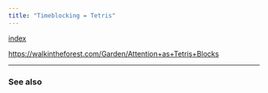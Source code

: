 ```yaml
---
title: "Timeblocking = Tetris"
---
```


[index](/.md)


https://walkintheforest.com/Garden/Attention+as+Tetris+Blocks

-------------
### See also


